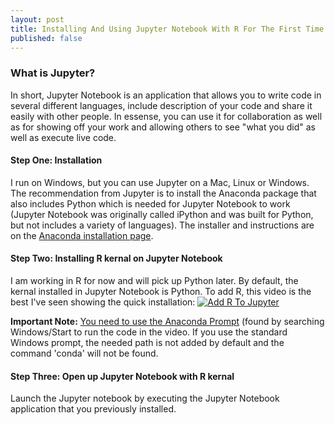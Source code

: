 ```yaml
---
layout: post
title: Installing And Using Jupyter Notebook With R For The First Time!
published: false
---
```

### What is Jupyter? 
In short, Jupyter Notebook is an application that allows you to write code in several different languages, include description of your code and share it easily with other people. In essense, you can use it for collaboration as well as for showing off your work and allowing others to see "what you did" as well as execute live code. 

#### Step One: Installation
I run on Windows, but you can use Jupyter on a Mac, Linux or Windows. The recommendation from Jupyter is to install the Anaconda package that also includes Python which is needed for Jupyter Notebook to work (Jupyter Notebook was originally called iPython and was built for Python, but not includes a variety of languages). The installer and instructions are on the <a href="https://www.anaconda.com/distribution/" target="_blank">Anaconda installation page</a>. 

#### Step Two: Installing R kernal on Jupyter Notebook
I am working in R for now and will pick up Python later. By default, the kernal installed in Jupyter Notebook is Python. To add R, this video is the best I've seen showing the quick installation:
[![Add R To Jupyter](http://i3.ytimg.com/vi/SXBxKe8sK6I/hqdefault.jpg)](https://www.youtube.com/watch?v=SXBxKe8sK6I)

<b> Important Note:</b> <u>You need to use the Anaconda Prompt</u> (found by searching Windows/Start to run the code in the video. If you use the standard Windows prompt, the needed path is not added by default and the command 'conda' will not be found. 

#### Step Three: Open up Jupyter Notebook with R kernal
Launch the Jupyter notebook by executing the Jupyter Notebook application that you previously installed. 

